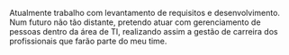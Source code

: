   Atualmente trabalho com levantamento de requisitos e desenvolvimento.  
  Num futuro não tão distante, pretendo atuar com gerenciamento de pessoas dentro da área de TI, realizando assim a gestão de carreira dos profissionais que farão parte do meu time.   
